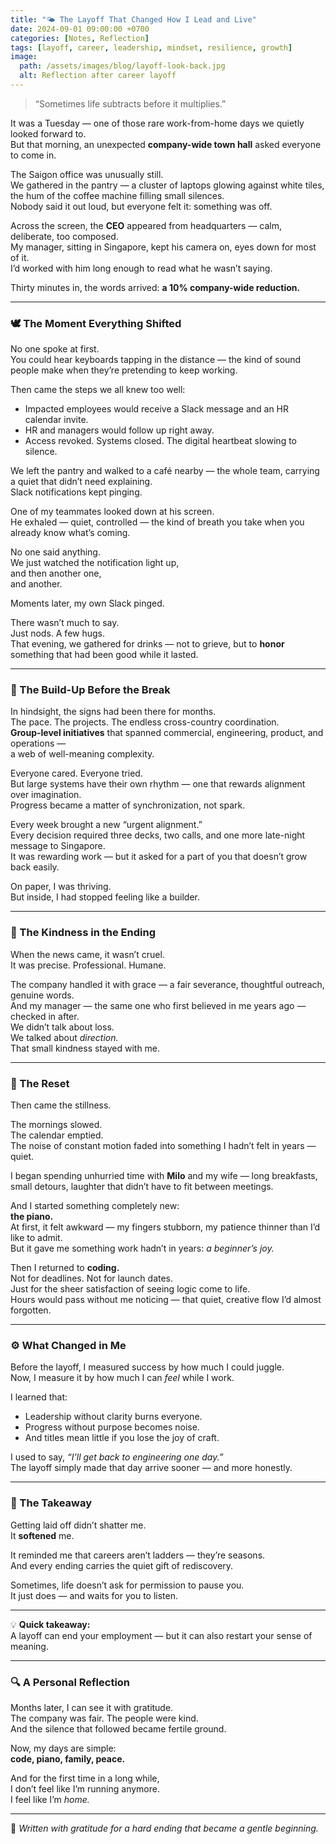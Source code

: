 ```yaml
---
title: "🌤 The Layoff That Changed How I Lead and Live"
date: 2024-09-01 09:00:00 +0700
categories: [Notes, Reflection]
tags: [layoff, career, leadership, mindset, resilience, growth]
image:
  path: /assets/images/blog/layoff-look-back.jpg
  alt: Reflection after career layoff
---
```


> “Sometimes life subtracts before it multiplies.”

It was a Tuesday — one of those rare work-from-home days we quietly looked forward to.  
But that morning, an unexpected **company-wide town hall** asked everyone to come in.

The Saigon office was unusually still.  
We gathered in the pantry — a cluster of laptops glowing against white tiles, the hum of the coffee machine filling small silences.  
Nobody said it out loud, but everyone felt it: something was off.

Across the screen, the **CEO** appeared from headquarters — calm, deliberate, too composed.  
My manager, sitting in Singapore, kept his camera on, eyes down for most of it.  
I’d worked with him long enough to read what he wasn’t saying.

Thirty minutes in, the words arrived: **a 10% company-wide reduction.**

---

### 🕊️ The Moment Everything Shifted

No one spoke at first.  
You could hear keyboards tapping in the distance — the kind of sound people make when they’re pretending to keep working.

Then came the steps we all knew too well:

- Impacted employees would receive a Slack message and an HR calendar invite.
- HR and managers would follow up right away.
- Access revoked. Systems closed. The digital heartbeat slowing to silence.

We left the pantry and walked to a café nearby — the whole team, carrying a quiet that didn’t need explaining.  
Slack notifications kept pinging.

One of my teammates looked down at his screen.  
He exhaled — quiet, controlled — the kind of breath you take when you already know what’s coming.

No one said anything.  
We just watched the notification light up,  
and then another one,  
and another.

Moments later, my own Slack pinged.

There wasn’t much to say.  
Just nods. A few hugs.  
That evening, we gathered for drinks — not to grieve, but to **honor** something that had been good while it lasted.

---

### 💼 The Build-Up Before the Break

In hindsight, the signs had been there for months.  
The pace. The projects. The endless cross-country coordination.  
**Group-level initiatives** that spanned commercial, engineering, product, and operations —  
a web of well-meaning complexity.

Everyone cared. Everyone tried.  
But large systems have their own rhythm — one that rewards alignment over imagination.  
Progress became a matter of synchronization, not spark.

Every week brought a new “urgent alignment.”  
Every decision required three decks, two calls, and one more late-night message to Singapore.  
It was rewarding work — but it asked for a part of you that doesn’t grow back easily.

On paper, I was thriving.  
But inside, I had stopped feeling like a builder.

---

### 💼 The Kindness in the Ending

When the news came, it wasn’t cruel.  
It was precise. Professional. Humane.

The company handled it with grace — a fair severance, thoughtful outreach, genuine words.  
And my manager — the same one who first believed in me years ago — checked in after.  
We didn’t talk about loss.  
We talked about _direction._  
That small kindness stayed with me.

---

### 🌱 The Reset

Then came the stillness.

The mornings slowed.  
The calendar emptied.  
The noise of constant motion faded into something I hadn’t felt in years — quiet.

I began spending unhurried time with **Milo** and my wife — long breakfasts, small detours, laughter that didn’t have to fit between meetings.

And I started something completely new:  
**the piano.**  
At first, it felt awkward — my fingers stubborn, my patience thinner than I’d like to admit.  
But it gave me something work hadn’t in years: _a beginner’s joy._

Then I returned to **coding.**  
Not for deadlines. Not for launch dates.  
Just for the sheer satisfaction of seeing logic come to life.  
Hours would pass without me noticing — that quiet, creative flow I’d almost forgotten.

---

### ⚙️ What Changed in Me

Before the layoff, I measured success by how much I could juggle.  
Now, I measure it by how much I can _feel_ while I work.

I learned that:

- Leadership without clarity burns everyone.
- Progress without purpose becomes noise.
- And titles mean little if you lose the joy of craft.

I used to say, _“I’ll get back to engineering one day.”_  
The layoff simply made that day arrive sooner — and more honestly.

---

### 💬 The Takeaway

Getting laid off didn’t shatter me.  
It **softened** me.

It reminded me that careers aren’t ladders — they’re seasons.  
And every ending carries the quiet gift of rediscovery.

Sometimes, life doesn’t ask for permission to pause you.  
It just does — and waits for you to listen.

---

💡 **Quick takeaway:**  
A layoff can end your employment — but it can also restart your sense of meaning.

---

### 🔍 A Personal Reflection

Months later, I can see it with gratitude.  
The company was fair. The people were kind.  
And the silence that followed became fertile ground.

Now, my days are simple:  
**code, piano, family, peace.**

And for the first time in a long while,  
I don’t feel like I’m running anymore.  
I feel like I’m _home._

---

📖 _Written with gratitude for a hard ending that became a gentle beginning._
